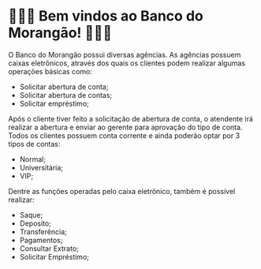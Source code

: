 <h1> 🍓🍓🍓 Bem vindos ao Banco do Morangão! 🍓🍓🍓
</h1>

O Banco do Morangão possui diversas agências. As agências possuem caixas eletrônicos, através dos quais os clientes podem realizar algumas operações básicas como:

- Solicitar abertura de conta;
- Solicitar abertura de contas;
- Solicitar empréstimo;

Após o cliente tiver feito a solicitação de abertura de conta, o atendente irá realizar a abertura e enviar ao gerente para aprovação do tipo de conta. Todos os clientes possuem conta corrente e ainda poderão optar por 3 tipos de contas:

- Normal;
- Universitária;
- VIP;

Dentre as funções operadas pelo caixa eletrônico, também é possível realizar:

- Saque;
- Deposito;
- Transferência;
- Pagamentos;
- Consultar Extrato;
- Solicitar Empréstimo;



